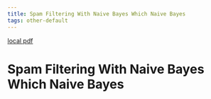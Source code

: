 ```yaml
---
title: Spam Filtering With Naive Bayes Which Naive Bayes
tags: other-default
---
```


[local pdf](../../../pdfs/spam-filtering-with-naive-bayes-which-naive-bayes.pdf)

# Spam Filtering With Naive Bayes Which Naive Bayes
